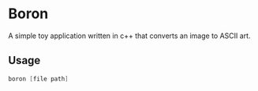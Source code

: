 # Boron

A simple toy application written in c++ that converts an image to ASCII art.




## Usage

```powershell
boron [file path]
```
